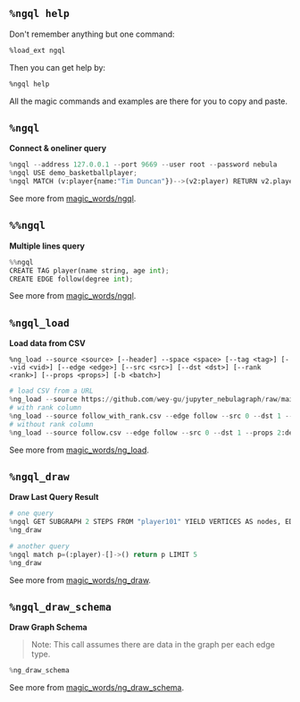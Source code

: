 ## `%ngql help`

Don't remember anything but one command:

```bash
%load_ext ngql
```

Then you can get help by:

```bash
%ngql help
```

All the magic commands and examples are there for you to copy and paste.

## `%ngql`

**Connect & oneliner query**

```python
%ngql --address 127.0.0.1 --port 9669 --user root --password nebula
%ngql USE demo_basketballplayer;
%ngql MATCH (v:player{name:"Tim Duncan"})-->(v2:player) RETURN v2.player.name AS Name;
```

See more from [magic_words/ngql](magic_words/ngql.md).

## `%%ngql`

**Multiple lines query**

```python
%%ngql
CREATE TAG player(name string, age int);
CREATE EDGE follow(degree int);
```

See more from [magic_words/ngql](magic_words/ngql.md).

## `%ngql_load`

**Load data from CSV**

`%ng_load --source <source> [--header] --space <space> [--tag <tag>] [--vid <vid>] [--edge <edge>] [--src <src>] [--dst <dst>] [--rank <rank>] [--props <props>] [-b <batch>]`

```python
# load CSV from a URL
%ng_load --source https://github.com/wey-gu/jupyter_nebulagraph/raw/main/examples/actor.csv --tag player --vid 0 --props 1:name,2:age --space demo_basketballplayer
# with rank column
%ng_load --source follow_with_rank.csv --edge follow --src 0 --dst 1 --props 2:degree --rank 3 --space basketballplayer
# without rank column
%ng_load --source follow.csv --edge follow --src 0 --dst 1 --props 2:degree --space basketballplayer
```

See more from [magic_words/ng_load](magic_words/ng_load.md).

## `%ngql_draw`

**Draw Last Query Result**

```python
# one query
%ngql GET SUBGRAPH 2 STEPS FROM "player101" YIELD VERTICES AS nodes, EDGES AS relationships;
%ng_draw

# another query
%ngql match p=(:player)-[]->() return p LIMIT 5
%ng_draw
```

See more from [magic_words/ng_draw](magic_words/ng_draw.md).

## `%ngql_draw_schema`

**Draw Graph Schema**

> Note: This call assumes there are data in the graph per each edge type.

```python
%ng_draw_schema
```

See more from [magic_words/ng_draw_schema](magic_words/ng_draw_schema.md).